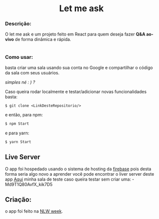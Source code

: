 ﻿<h1 align="center">Let me ask</h1>

### Descrição:
O let me ask e um projeto feito em React para quem deseja fazer **Q&A ao-vivo** de forma dinâmica e rápida.


#

### Como usar:
basta criar uma sala usando sua conta no Google e compartilhar o código da sala com seus usuários.

 *simples né : ) ?*

Caso queira rodar localmente e testar/adicionar novas funcionalidades basta:

```git
$ git clone <LinkDesteRepositorio/>
```
e então, para npm:
```js 
$ npm Start  
```
e para yarn:
```js
$ yarn Start
```
## Live Server
O app foi hospedado usando o sistema de hosting da <a href="https://firebase.google.com">firebase</a>  pois desta forma seria algo novo a aprender
você pode encontrar o liver server deste app  <a href="https://react-test-ask.web.app/"> Aqui</a>
minha sala de teste caso queira testar sem criar uma: -Md9T1Q80AvfX_kik7D5
## Criação: 

o app foi feito na <a href="https://nextlevelweek.com">NLW week</a>. 


